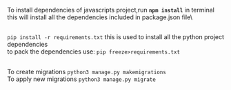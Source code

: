 To install dependencies of javascripts project,run <b>`npm install`</b> in terminal\
this will install all the dependencies included in package.json file\

##

`pip install -r requirements.txt`
this is used to install all the python project dependencies\
to pack the dependencies use:
`pip freeze>requirements.txt`

##

To create migrations `python3 manage.py makemigrations`\
To apply new migrations `python3 manage.py migrate`
